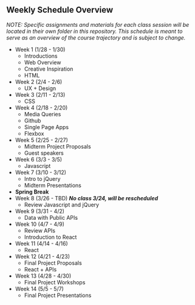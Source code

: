 ## Weekly Schedule Overview

*NOTE: Specific assignments and materials for each class session will be located in their own folder in this repository. This schedule is meant to serve as an overview of the course trajectory and is subject to change.*

* Week 1 (1/28 - 1/30)
  * Introductions
  * Web Overview
  * Creative Inspiration
  * HTML
* Week 2 (2/4 - 2/6)
  * UX + Design
* Week 3 (2/11 - 2/13)
  * CSS
* Week 4 (2/18 - 2/20)
  * Media Queries
  * Github
  * Single Page Apps
  * Flexbox
* Week 5 (2/25 - 2/27)
  * Midterm Project Proposals
  * Guest speakers
* Week 6 (3/3 - 3/5)
  * Javascript
* Week 7 (3/10 - 3/12)
  * Intro to jQuery
  * Midterm Presentations
* **Spring Break** 
* Week 8 (3/26 - TBD) ***No class 3/24, will be rescheduled***
  * Review Javascript and jQuery
* Week 9 (3/31 - 4/2)
  * Data with Public APIs
* Week 10 (4/7 - 4/9)
  * Review APIs
  * Introduction to React
* Week 11 (4/14 - 4/16)
  * React
* Week 12 (4/21 - 4/23)
  * Final Project Proposals
  * React + APIs
* Week 13 (4/28 - 4/30)
  * Final Project Workshops
* Week 14 (5/5 - 5/7)
  * Final Project Presentations
